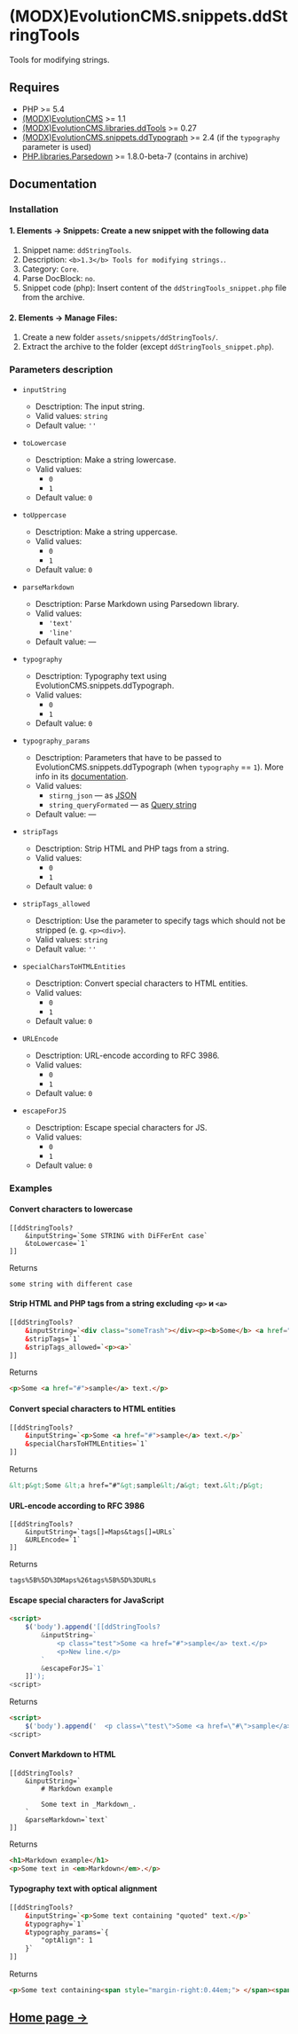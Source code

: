 # (MODX)EvolutionCMS.snippets.ddStringTools

Tools for modifying strings.


## Requires

* PHP >= 5.4
* [(MODX)EvolutionCMS](https://github.com/evolution-cms/evolution) >= 1.1
* [(MODX)EvolutionCMS.libraries.ddTools](http://code.divandesign.biz/modx/ddtools) >= 0.27
* [(MODX)EvolutionCMS.snippets.ddTypograph](https://code.divandesign.biz/modx/ddtypograph) >= 2.4  (if the `typography` parameter is used)
* [PHP.libraries.Parsedown](https://github.com/erusev/parsedown) >= 1.8.0-beta-7 (contains in archive)


## Documentation


### Installation


#### 1. Elements → Snippets: Create a new snippet with the following data

1. Snippet name: `ddStringTools`.
2. Description: `<b>1.3</b> Tools for modifying strings.`.
3. Category: `Core`.
4. Parse DocBlock: `no`.
5. Snippet code (php): Insert content of the `ddStringTools_snippet.php` file from the archive.

#### 2. Elements → Manage Files:

1. Create a new folder `assets/snippets/ddStringTools/`.
2. Extract the archive to the folder (except `ddStringTools_snippet.php`).


### Parameters description

* `inputString`
	* Desctription: The input string.
	* Valid values: `string`
	* Default value: `''`
	
* `toLowercase`
	* Desctription: Make a string lowercase.
	* Valid values:
		* `0`
		* `1`
	* Default value: `0`
	
* `toUppercase`
	* Desctription: Make a string uppercase.
	* Valid values:
		* `0`
		* `1`
	* Default value: `0`
	
* `parseMarkdown`
	* Desctription: Parse Markdown using Parsedown library.
	* Valid values:
		* `'text'`
		* `'line'`
	* Default value: —
	
* `typography`
	* Desctription: Typography text using EvolutionCMS.snippets.ddTypograph.
	* Valid values:
		* `0`
		* `1`
	* Default value: `0`
	
* `typography_params`
	* Desctription: Parameters that have to be passed to EvolutionCMS.snippets.ddTypograph (when `typography` == `1`). More info in its [documentation](https://code.divandesign.biz/modx/ddtypograph).
	* Valid values:
		* `stirng_json` — as [JSON](https://en.wikipedia.org/wiki/JSON)
		* `string_queryFormated` — as [Query string](https://en.wikipedia.org/wiki/Query_string)
	* Default value: —
	
* `stripTags`
	* Desctription: Strip HTML and PHP tags from a string.
	* Valid values:
		* `0`
		* `1`
	* Default value: `0`
	
* `stripTags_allowed`
	* Desctription: Use the parameter to specify tags which should not be stripped (e. g. `<p><div>`).
	* Valid values: `string`
	* Default value: `''`
	
* `specialCharsToHTMLEntities`
	* Desctription: Convert special characters to HTML entities.
	* Valid values:
		* `0`
		* `1`
	* Default value: `0`
	
* `URLEncode`
	* Desctription: URL-encode according to RFC 3986.
	* Valid values:
		* `0`
		* `1`
	* Default value: `0`
	
* `escapeForJS`
	* Desctription: Escape special characters for JS.
	* Valid values:
		* `0`
		* `1`
	* Default value: `0`


### Examples


#### Convert characters to lowercase

```
[[ddStringTools?
	&inputString=`Some STRING with DiFFerEnt case`
	&toLowercase=`1`
]]
```

Returns

```
some string with different case
```


#### Strip HTML and PHP tags from a string excluding `<p>` и `<a>`

```html
[[ddStringTools?
	&inputString=`<div class="someTrash"></div><p><b>Some</b> <a href="#">sample</a> <i>text</i>.</p>`
	&stripTags=`1`
	&stripTags_allowed=`<p><a>`
]]
```

Returns

```html
<p>Some <a href="#">sample</a> text.</p>
```


#### Convert special characters to HTML entities

```html
[[ddStringTools?
	&inputString=`<p>Some <a href="#">sample</a> text.</p>`
	&specialCharsToHTMLEntities=`1`
]]
```

Returns

```html
&lt;p&gt;Some &lt;a href="#"&gt;sample&lt;/a&gt; text.&lt;/p&gt;
```


#### URL-encode according to RFC 3986

```
[[ddStringTools?
	&inputString=`tags[]=Maps&tags[]=URLs`
	&URLEncode=`1`
]]
```

Returns

```
tags%5B%5D%3DMaps%26tags%5B%5D%3DURLs
```


#### Escape special characters for JavaScript

```html
<script>
	$('body').append('[[ddStringTools?
		&inputString=`
			<p class="test">Some <a href="#">sample</a> text.</p>
			<p>New line.</p>
		`
		&escapeForJS=`1`
	]]');
<script>
```

Returns

```html
<script>
	$('body').append('  <p class=\"test\">Some <a href=\"#\">sample</a> text.</p>  <p>New line.</p> ');
<script>
```


#### Convert Markdown to HTML

```
[[ddStringTools?
	&inputString=`
		# Markdown example
		
		Some text in _Markdown_.
	`
	&parseMarkdown=`text`
]]
```

Returns

```html
<h1>Markdown example</h1>
<p>Some text in <em>Markdown</em>.</p>
```


#### Typography text with optical alignment

```html
[[ddStringTools?
	&inputString=`<p>Some text containing "quoted" text.</p>`
	&typography=`1`
	&typography_params=`{
		"optAlign": 1
	}`
]]
```

Returns

```html
<p>Some text containing<span style="margin-right:0.44em;"> </span><span style="margin-left:-0.44em;">“</span>quoted” text.</p>
```


## [Home page →](http://code.divandesign.biz/modx/ddstringtools)


<link rel="stylesheet" type="text/css" href="https://DivanDesign.ru/assets/files/ddMarkdown.css" />
